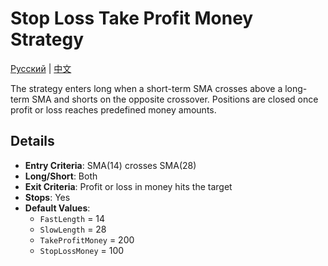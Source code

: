 # Stop Loss Take Profit Money Strategy
[Русский](README_ru.md) | [中文](README_cn.md)

The strategy enters long when a short-term SMA crosses above a long-term SMA and shorts on the opposite crossover. Positions are closed once profit or loss reaches predefined money amounts.

## Details

- **Entry Criteria**: SMA(14) crosses SMA(28)
- **Long/Short**: Both
- **Exit Criteria**: Profit or loss in money hits the target
- **Stops**: Yes
- **Default Values**:
  - `FastLength` = 14
  - `SlowLength` = 28
  - `TakeProfitMoney` = 200
  - `StopLossMoney` = 100

